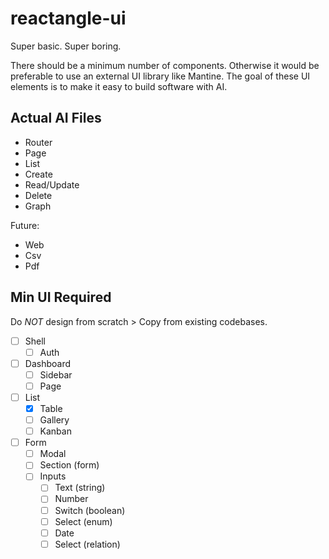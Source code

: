 # reactangle-ui

Super basic. Super boring.

There should be a minimum number of components. Otherwise it would be preferable to use an external UI library like Mantine. The goal of these UI elements is to make it easy to build software with AI.

## Actual AI Files

- Router
- Page
- List
- Create
- Read/Update
- Delete
- Graph

Future:

- Web
- Csv
- Pdf

## Min UI Required

Do *NOT* design from scratch > Copy from existing codebases.

- [ ] Shell
  - [ ] Auth
- [ ] Dashboard
  - [ ] Sidebar
  - [ ] Page
- [ ] List
  - [x] Table
  - [ ] Gallery
  - [ ] Kanban
- [ ] Form
  - [ ] Modal
  - [ ] Section (form)
  - [ ] Inputs
    - [ ] Text (string)
    - [ ] Number
    - [ ] Switch (boolean)
    - [ ] Select (enum)
    - [ ] Date
    - [ ] Select (relation)
